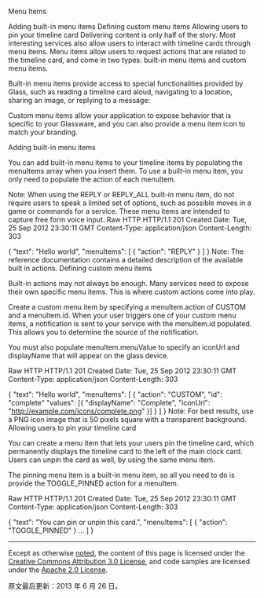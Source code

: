 Menu Items

Adding built-in menu items
Defining custom menu items
Allowing users to pin your timeline card
Delivering content is only half of the story. Most interesting services also allow users to interact with timeline cards through menu items. Menu items allow users to request actions that are related to the timeline card, and come in two types: built-in menu items and custom menu items.

Built-in menu items provide access to special functionalities provided by Glass, such as reading a timeline card aloud, navigating to a location, sharing an image, or replying to a message:

 
Custom menu items allow your application to expose behavior that is specific to your Glassware, and you can also provide a menu item icon to match your branding.

Adding built-in menu items

You can add built-in menu items to your timeline items by populating the menuItems array when you insert them. To use a built-in menu item, you only need to populate the action of each menuItem.

Note: When using the REPLY or REPLY_ALL built-in menu item, do not require users to speak a limited set of options, such as possible moves in a game or commands for a service. These menu items are intended to capture free form voice input.
Raw HTTP
HTTP/1.1 201 Created
Date: Tue, 25 Sep 2012 23:30:11 GMT
Content-Type: application/json
Content-Length: 303

{
  "text": "Hello world",
  "menuItems": [
    {
      "action": "REPLY"
    }
  ]
}
Note: The reference documentation contains a detailed description of the available built in actions.
Defining custom menu items

Built-in actions may not always be enough. Many services need to expose their own specific menu items. This is where custom actions come into play.

Create a custom menu item by specifying a menuItem.action of CUSTOM and a menuItem.id. When your user triggers one of your custom menu items, a notification is sent to your service with the menuItem.id populated. This allows you to determine the source of the notification.

You must also populate menuItem.menuValue to specify an iconUrl and displayName that will appear on the glass device.

Raw HTTP
HTTP/1.1 201 Created
Date: Tue, 25 Sep 2012 23:30:11 GMT
Content-Type: application/json
Content-Length: 303

{
  "text": "Hello world",
  "menuItems": [
    {
      "action": "CUSTOM",
      "id": "complete"
      "values": [{
        "displayName": "Complete",
        "iconUrl": "http://example.com/icons/complete.png"
      }]
    }
  ]
}
Note: For best results, use a PNG icon image that is 50 pixels square with a transparent background.
Allowing users to pin your timeline card

You can create a menu item that lets your users pin the timeline card, which permanently displays the timeline card to the left of the main clock card. Users can unpin the card as well, by using the same menu item.

The pinning menu item is a built-in menu item, so all you need to do is provide the TOGGLE_PINNED action for a menuItem.

Raw HTTP
HTTP/1.1 201 Created
Date: Tue, 25 Sep 2012 23:30:11 GMT
Content-Type: application/json
Content-Length: 303

{
  "text": "You can pin or unpin this card.",
 "menuItems": [
    {
      "action": "TOGGLE_PINNED"
    }
  ...
 ]
}

----------

Except as otherwise [noted](https://developers.google.com/readme/policies), the content of this page is licensed under the [Creative Commons Attribution 3.0 License](http://creativecommons.org/licenses/by/3.0/), and code samples are licensed under the [Apache 2.0 License](http://www.apache.org/licenses/LICENSE-2.0).

原文最后更新：2013 年 6 月 26 日。
